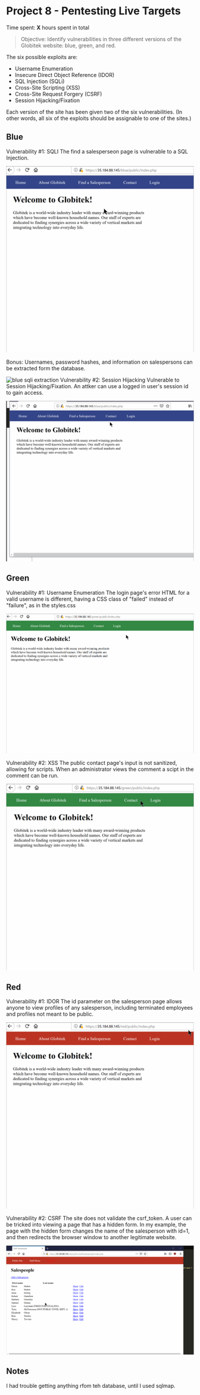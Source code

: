 # Project 8 - Pentesting Live Targets

Time spent: **X** hours spent in total

> Objective: Identify vulnerabilities in three different versions of the Globitek website: blue, green, and red.

The six possible exploits are:
* Username Enumeration
* Insecure Direct Object Reference (IDOR)
* SQL Injection (SQLi)
* Cross-Site Scripting (XSS)
* Cross-Site Request Forgery (CSRF)
* Session Hijacking/Fixation

Each version of the site has been given two of the six vulnerabilities. (In other words, all six of the exploits should be assignable to one of the sites.)

## Blue

Vulnerability #1: SQLI
The find a salesperseon page is vulnerable to a SQL Injection.

![blue sqli](https://github.com/ramonpetgrave64/Cybersecurity-University-Project-8/blob/master/blue%20sqli.gif?raw=true)

Bonus: Usernames, password hashes, and information on salespersons can be extracted form the database.

![blue sqli extraction](https://github.com/ramonpetgrave64/Cybersecurity-University-Project-8/blob/master/blue%20sqli%20bonus.gif?raw=true)
Vulnerability #2: Session Hijacking
Vulnerable to Session Hijacking/Fixation. An attker can use a logged in user's session id to gain access.

![blue session hijack](https://github.com/ramonpetgrave64/Cybersecurity-University-Project-8/blob/master/blue%20session%20hijack.gif?raw=true)

## Green

Vulnerability #1: Username Enumeration
The login page's error HTML for a valid username is different, having a CSS class of "failed" instead of "failure", as in the styles.css

![greenlogin form username enumeration gif](https://github.com/ramonpetgrave64/Cybersecurity-University-Project-8/blob/master/green%20username%20enum.gif?raw=true)

Vulnerability #2: XSS
The public contact page's input is not sanitized, allowing for scripts. When an administrator views the comment a scipt in the comment can be run.

![green contact form xss gif](https://github.com/ramonpetgrave64/Cybersecurity-University-Project-8/blob/master/green%20xss.gif?raw=true)

## Red

Vulnerability #1: IDOR
The id parameter on the salesperson page allows anyone to view profiles of any salesperson, including terminated employees and profiles not meant to be public.

![red salesperson idor gif](https://github.com/ramonpetgrave64/Cybersecurity-University-Project-8/blob/master/red%20idor.gif?raw=true)

Vulnerability #2: CSRF
The site does not validate the csrf_token. A user can be tricked into viewing a page that has a hidden form. In my example, the page with the hidden form changes the name of the salesperson with id=1, and then redirects the browser window to another legitimate website.

![red csrf gif](https://github.com/ramonpetgrave64/Cybersecurity-University-Project-8/blob/master/red%20csrf.gif?raw=true)

## Notes

I had trouble getting anything rfom teh database, until I used sqlmap.
